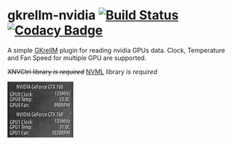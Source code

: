 # gkrellm-nvidia [![Build Status](https://travis-ci.org/carcass82/gkrellm-nvidia.svg?branch=master)](https://app.travis-ci.com/github/carcass82/gkrellm-nvidia) [![Codacy Badge](https://api.codacy.com/project/badge/Grade/d916da5fae32477d88b599057e0cd565)](https://www.codacy.com/manual/carcass82/gkrellm-nvidia?utm_source=github.com&amp;utm_medium=referral&amp;utm_content=carcass82/gkrellm-nvidia&amp;utm_campaign=Badge_Grade)

A simple [GKrellM](http://gkrellm.srcbox.net/) plugin for reading nvidia GPUs data.
Clock, Temperature and Fan Speed for multiple GPU are supported.

~~XNVCtrl library *is required*~~
[NVML](https://developer.nvidia.com/nvidia-management-library-nvml) library *is required*

![sample multigpu](doc/screen-dualgpu.jpg)
